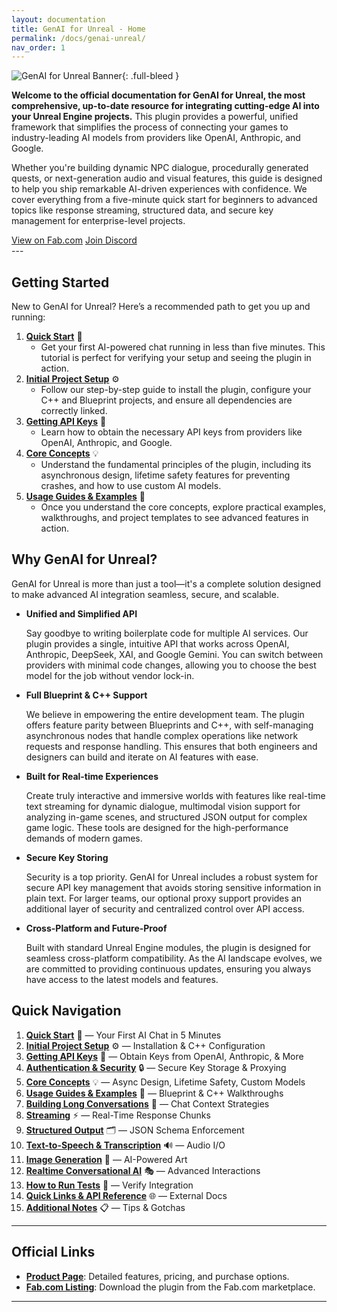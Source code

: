 ```yaml
---
layout: documentation
title: GenAI for Unreal - Home
permalink: /docs/genai-unreal/
nav_order: 1
---
```


![GenAI for Unreal Banner](https://res.cloudinary.com/dqq9t4hyy/image/upload/q_60/c_fill,g_south,h_350,w_1000/v1751279949/Banner3-GenAIForUnreal_f0xklz.webp){: .full-bleed }


**Welcome to the official documentation for GenAI for Unreal, the most comprehensive, up-to-date resource for integrating cutting-edge AI into your Unreal Engine projects.** This plugin provides a powerful, unified framework that simplifies the process of connecting your games to industry-leading AI models from providers like OpenAI, Anthropic, and Google.

Whether you're building dynamic NPC dialogue, procedurally generated quests, or next-generation audio and visual features, this guide is designed to help you ship remarkable AI-driven experiences with confidence. We cover everything from a five-minute quick start for beginners to advanced topics like response streaming, structured data, and secure key management for enterprise-level projects.

<div class="button-row">
  <a href="https://www.fab.com/listings/68e7f092-1fea-4e6d-8d31-c6b96b06a02e" class="cta-button primary track-click" data-event-name="btn_clk_gen_ai_fab"  data-event-location="top_cta" target="_blank" rel="noopener noreferrer">View on Fab.com</a>
  <a href="/t/discord" class="cta-button secondary track-click" data-event-name="btn_clk_join_discord" data-event-location="top_cta" target="_blank" rel="noopener noreferrer">Join Discord</a>
</div>
---

## Getting Started

New to GenAI for Unreal? Here’s a recommended path to get you up and running:

1.  **[Quick Start](/docs/genai-unreal/quick-start/)** 🚀
    * Get your first AI-powered chat running in less than five minutes. This tutorial is perfect for verifying your setup and seeing the plugin in action.
2.  **[Initial Project Setup](/docs/genai-unreal/initial-project-setup/)** ⚙️
    * Follow our step-by-step guide to install the plugin, configure your C++ and Blueprint projects, and ensure all dependencies are correctly linked.
3.  **[Getting API Keys](/docs/genai-unreal/getting-api-keys/)** 🔑
    * Learn how to obtain the necessary API keys from providers like OpenAI, Anthropic, and Google.
4.  **[Core Concepts](/docs/genai-unreal/core-concepts/)** 💡
    * Understand the fundamental principles of the plugin, including its asynchronous design, lifetime safety features for preventing crashes, and how to use custom AI models.
5.  **[Usage Guides & Examples](/docs/genai-unreal/usage-guides-and-examples/)** 📘
    * Once you understand the core concepts, explore practical examples, walkthroughs, and project templates to see advanced features in action.

## Why GenAI for Unreal?

GenAI for Unreal is more than just a tool—it's a complete solution designed to make advanced AI integration seamless, secure, and scalable.

* **Unified and Simplified API**

  Say goodbye to writing boilerplate code for multiple AI services. Our plugin provides a single, intuitive API that works across OpenAI, Anthropic, DeepSeek, XAI, and Google Gemini. You can switch between providers with minimal code changes, allowing you to choose the best model for the job without vendor lock-in.

* **Full Blueprint & C++ Support**

  We believe in empowering the entire development team. The plugin offers feature parity between Blueprints and C++, with self-managing asynchronous nodes that handle complex operations like network requests and response handling. This ensures that both engineers and designers can build and iterate on AI features with ease.

* **Built for Real-time Experiences**

  Create truly interactive and immersive worlds with features like real-time text streaming for dynamic dialogue, multimodal vision support for analyzing in-game scenes, and structured JSON output for complex game logic. These tools are designed for the high-performance demands of modern games.

* **Secure Key Storing**

  Security is a top priority. GenAI for Unreal includes a robust system for secure API key management that avoids storing sensitive information in plain text. For larger teams, our optional proxy support provides an additional layer of security and centralized control over API access.

* **Cross-Platform and Future-Proof**

  Built with standard Unreal Engine modules, the plugin is designed for seamless cross-platform compatibility. As the AI landscape evolves, we are committed to providing continuous updates, ensuring you always have access to the latest models and features.

## Quick Navigation

1.  **[Quick Start](/docs/genai-unreal/quick-start/)** 🚀 — Your First AI Chat in 5 Minutes
2.  **[Initial Project Setup](/docs/genai-unreal/initial-project-setup/)** ⚙️ — Installation & C++ Configuration
3.  **[Getting API Keys](/docs/genai-unreal/getting-api-keys/)** 🔑 — Obtain Keys from OpenAI, Anthropic, & More
4.  **[Authentication & Security](/docs/genai-unreal/authentication-and-security/)** 🔒 — Secure Key Storage & Proxying
5.  **[Core Concepts](/docs/genai-unreal/core-concepts/)** 💡 — Async Design, Lifetime Safety, Custom Models
6.  **[Usage Guides & Examples](/docs/genai-unreal/usage-guides-and-examples/)** 📘 — Blueprint & C++ Walkthroughs
7.  **[Building Long Conversations](/docs/genai-unreal/building-long-conversations/)** 📝 — Chat Context Strategies
8.  **[Streaming](/docs/genai-unreal/streaming/)** ⚡️ — Real-Time Response Chunks
9.  **[Structured Output](/docs/genai-unreal/structured-output/)** 🗂️ — JSON Schema Enforcement
10. **[Text-to-Speech & Transcription](/docs/genai-unreal/text-to-speech-and-transcription/)** 🔊 — Audio I/O
11. **[Image Generation](/docs/genai-unreal/image-generation/)** 🎨 — AI-Powered Art
12. **[Realtime Conversational AI](/docs/genai-unreal/realtime-conversational-ai/)** 🎭 — Advanced Interactions
13. **[How to Run Tests](/docs/genai-unreal/how-to-run-tests/)** 🧪 — Verify Integration
14. **[Quick Links & API Reference](/docs/genai-unreal/quick-links-and-api-reference/)** 🌐 — External Docs
15. **[Additional Notes](/docs/genai-unreal/additional-notes/)** 📋 — Tips & Gotchas

---

## Official Links

* **[Product Page](https://muddyterrain.com/genai-unreal)**: Detailed features, pricing, and purchase options.
* **[Fab.com Listing](https://www.fab.com/listings/68e7f092-1fea-4e6d-8d31-c6b96b06a02e)**: Download the plugin from the Fab.com marketplace.

---